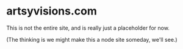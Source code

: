 # artsyvisions.com

This is not the entire site, and is really just a placeholder for now.

(The thinking is we might make this a node site someday, we'll see.)

